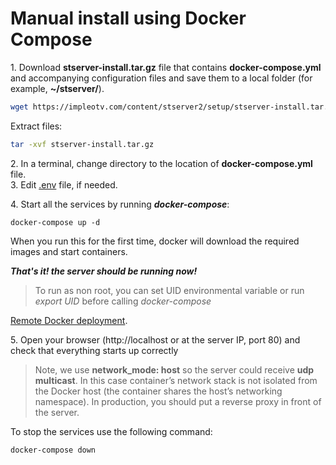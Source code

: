# Manual install using Docker Compose

1\. Download **stserver-install.tar.gz** file that contains **docker-compose.yml** and accompanying configuration files and save them to a local folder (for example, **~/stserver/**). 

```bash
wget https://impleotv.com/content/stserver2/setup/stserver-install.tar.gz
```

Extract files:

```bash
tar -xvf stserver-install.tar.gz
```

2\. In a terminal, change directory to the location of **docker-compose.yml** file.  
3. Edit [.env](./env-file.md) file, if needed.



4\. Start all the services by running ***docker-compose***:
```
docker-compose up -d
```  
When you run this for the first time, docker will download the required images and start containers.    

***That's it! the server should be running now!***  


> To run as non root, you can set UID environmental variable or run *export UID* before calling *docker-compose*  

[Remote Docker deployment](./deploy-to-remote-host.md). 


5\. Open your browser (http://localhost or at the server IP, port 80) and check that everything starts up correctly 

> Note, we use **network_mode: host** so the server could receive **udp multicast**. In this case container’s network stack is not isolated from the Docker host (the container shares the host’s networking namespace). In production, you should put a reverse proxy in front of the server.


To stop the services use the following command: 
```
docker-compose down
```  
